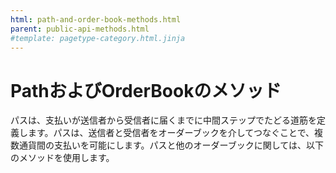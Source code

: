 ```yaml
---
html: path-and-order-book-methods.html
parent: public-api-methods.html
#template: pagetype-category.html.jinja
---
```

# PathおよびOrderBookのメソッド

パスは、支払いが送信者から受信者に届くまでに中間ステップでたどる道筋を定義します。パスは、送信者と受信者をオーダーブックを介してつなぐことで、複数通貨間の支払いを可能にします。パスと他のオーダーブックに関しては、以下のメソッドを使用します。
